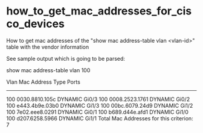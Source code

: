 # how_to_get_mac_addresses_for_cisco_devices
How to get mac addresses of the "show mac address-table vlan &lt;vlan-id>" table with the vendor information

See sample output which is going to be parsed: 

show mac address-table vlan 100

  Vlan    Mac Address       Type        Ports
  ----    -----------       --------    -----
   100    0030.8810.105c    DYNAMIC     Gi0/3
   100    0008.2523.1761    DYNAMIC     Gi0/2
   100    e443.4b9e.03b0    DYNAMIC     Gi1/3
   100    00bc.6079.24d9    DYNAMIC     Gi1/2
   100    7e02.eee8.0291    DYNAMIC     Gi0/1
   100    b689.d44e.afd1    DYNAMIC     Gi1/0
   100    d207.6258.5966    DYNAMIC     Gi1/1
  Total Mac Addresses for this criterion: 7
